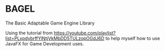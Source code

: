 # BAGEL

The Basic Adaptable Game Engine Library

Using the tutorial from https://youtube.com/playlist?list=PLxpdybrffYlNtjVkMbDD5TULzopOGdJ6D to help myself how to use JavaFX for Game Development uses.
